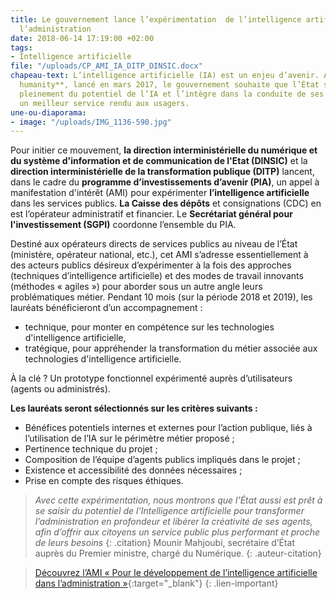 ```yaml
---
title: Le gouvernement lance l’expérimentation  de l’intelligence artificielle dans
  l’administration
date: 2018-06-14 17:19:00 +02:00
tags:
- Intelligence artificielle
file: "/uploads/CP_AMI_IA_DITP_DINSIC.docx"
chapeau-text: L’intelligence artificielle (IA) est un enjeu d’avenir. Avec **AI for
  humanity**, lancé en mars 2017, le gouvernement souhaite que l’État se saisisse
  pleinement du potentiel de l’IA et l’intègre dans la conduite de ses missions, pour
  un meilleur service rendu aux usagers.
une-ou-diaporama:
- image: "/uploads/IMG_1136-590.jpg"
---
```


Pour initier ce mouvement, **la direction interministérielle du numérique et du système d'information et de communication de l'Etat (DINSIC)** et la **direction interministérielle de la transformation publique (DITP)** lancent, dans le cadre du **programme d’investissements d’avenir (PIA)**, un appel à manifestation d'intérêt (AMI) pour expérimenter **l’intelligence artificielle** dans les services publics. **La Caisse des dépôts** et consignations (CDC) en est l’opérateur administratif et financier. Le **Secrétariat général pour l'investissement (SGPI)** coordonne l’ensemble du PIA. 

Destiné aux opérateurs directs de services publics au niveau de l’État (ministère, opérateur national, etc.), cet AMI s’adresse essentiellement à des acteurs publics désireux d’expérimenter à la fois des approches (techniques d’intelligence artificielle) et des modes de travail innovants (méthodes « agiles ») pour aborder sous un autre angle leurs problématiques métier. Pendant 10 mois (sur la période 2018 et 2019), les lauréats bénéficieront d’un accompagnement : 

* technique, pour monter en compétence sur les technologies d'intelligence artificielle, 
* tratégique, pour appréhender la transformation du métier associée aux technologies d'intelligence artificielle. 

À la clé ? Un prototype fonctionnel expérimenté auprès d’utilisateurs (agents ou administrés). 

**Les lauréats seront sélectionnés sur les critères suivants :**
* Bénéfices potentiels internes et externes pour l’action publique, liés à l’utilisation de l’IA sur le périmètre métier proposé ; 
* Pertinence technique du projet ; 
* Composition de l’équipe d’agents publics impliqués dans le projet ;
* Existence et accessibilité des données nécessaires ; 
* Prise en compte des risques éthiques. 
 
> *Avec cette expérimentation, nous montrons que l’État aussi est prêt à se saisir du potentiel de l’Intelligence artificielle pour transformer l’administration en profondeur et libérer la créativité de ses agents, afin d’offrir aux citoyens un service public plus performant et proche de leurs besoins*
{: .citation}
>Mounir Mahjoubi, secrétaire d’État auprès du Premier ministre, chargé du Numérique. 
{: .auteur-citation}

> [Découvrez l’AMI « Pour le développement de l’intelligence artificielle dans l’administration »](www.demarches-simplifiees.fr/commencer/ami-intelligence-artificielle){:target="_blank"}
{: .lien-important}
